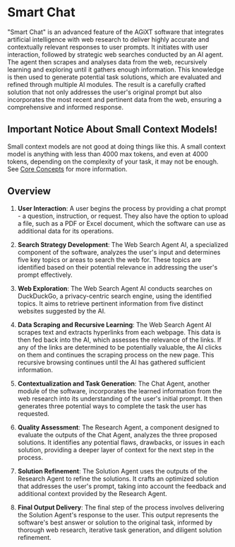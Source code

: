 # Smart Chat
"Smart Chat" is an advanced feature of the AGiXT software that integrates artificial intelligence with web research to deliver highly accurate and contextually relevant responses to user prompts. It initiates with user interaction, followed by strategic web searches conducted by an AI agent. The agent then scrapes and analyses data from the web, recursively learning and exploring until it gathers enough information. This knowledge is then used to generate potential task solutions, which are evaluated and refined through multiple AI modules. The result is a carefully crafted solution that not only addresses the user's original prompt but also incorporates the most recent and pertinent data from the web, ensuring a comprehensive and informed response.

## Important Notice About Small Context Models!
Small context models are not good at doing things like this.  A small context model is anything with less than 4000 max tokens, and even at 4000 tokens, depending on the complexity of your task, it may not be enough. See [Core Concepts](https://josh-xt.github.io/AGiXT/2-Concepts/0-Core%20Concepts.html) for more information.

## Overview
1. **User Interaction**: A user begins the process by providing a chat prompt - a question, instruction, or request. They also have the option to upload a file, such as a PDF or Excel document, which the software can use as additional data for its operations.

2. **Search Strategy Development**: The Web Search Agent AI, a specialized component of the software, analyzes the user's input and determines five key topics or areas to search the web for. These topics are identified based on their potential relevance in addressing the user's prompt effectively.

3. **Web Exploration**: The Web Search Agent AI conducts searches on DuckDuckGo, a privacy-centric search engine, using the identified topics. It aims to retrieve pertinent information from five distinct websites suggested by the AI.

4. **Data Scraping and Recursive Learning**: The Web Search Agent AI scrapes text and extracts hyperlinks from each webpage. This data is then fed back into the AI, which assesses the relevance of the links. If any of the links are determined to be potentially valuable, the AI clicks on them and continues the scraping process on the new page. This recursive browsing continues until the AI has gathered sufficient information.

5. **Contextualization and Task Generation**: The Chat Agent, another module of the software, incorporates the learned information from the web research into its understanding of the user's initial prompt. It then generates three potential ways to complete the task the user has requested.

6. **Quality Assessment**: The Research Agent, a component designed to evaluate the outputs of the Chat Agent, analyzes the three proposed solutions. It identifies any potential flaws, drawbacks, or issues in each solution, providing a deeper layer of context for the next step in the process.

7. **Solution Refinement**: The Solution Agent uses the outputs of the Research Agent to refine the solutions. It crafts an optimized solution that addresses the user's prompt, taking into account the feedback and additional context provided by the Research Agent.

8. **Final Output Delivery**: The final step of the process involves delivering the Solution Agent's response to the user. This output represents the software's best answer or solution to the original task, informed by thorough web research, iterative task generation, and diligent solution refinement. 
